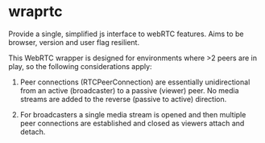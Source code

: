 wraprtc
=======

Provide a single, simplified js interface to webRTC features. Aims to be browser, version and user flag resilient.

This WebRTC wrapper is designed for environments where >2 peers are in play, so the following considerations apply:

1. Peer connections (RTCPeerConnection) are essentially unidirectional from an active (broadcaster) to a passive (viewer) peer. No media
streams are added to the reverse (passive to active) direction. 

2. For broadcasters a single media stream is opened and then multiple peer connections are established and closed as viewers attach
and detach.

